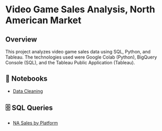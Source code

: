#  Video Game Sales Analysis, North American Market

## Overview  
This project analyzes video game sales data using SQL, Python, and Tableau. The technologies used were Google Colab (Python), BigQuery Console (SQL), and the Tableau Public Application (Tableau).

###
## 📑 Notebooks
- [Data Cleaning](01_vgchartz_datacleaning.ipynb)

## 🗄 SQL Queries
- [NA Sales by Platform](sql/01_na_sales_by_platform.sql)

